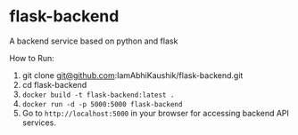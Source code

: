 # flask-backend
A backend service based on python and flask

How to Run:

1. git clone git@github.com:IamAbhiKaushik/flask-backend.git
2. cd flask-backend
3. `docker build -t flask-backend:latest .`
4. `docker run -d -p 5000:5000 flask-backend`
5. Go to `http://localhost:5000` in your browser for accessing backend API services.

